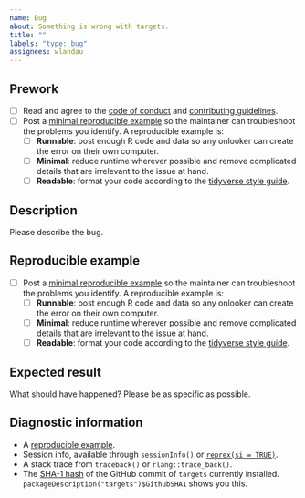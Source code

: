```yaml
---
name: Bug
about: Something is wrong with targets.
title: ""
labels: "type: bug"
assignees: wlandau
---
```


## Prework

* [ ] Read and agree to the [code of conduct](https://github.com/wlandau/targets/blob/master/CODE_OF_CONDUCT.md) and [contributing guidelines](https://github.com/wlandau/targets/blob/master/CONTRIBUTING.md).
* [ ] Post a [minimal reproducible example](https://www.tidyverse.org/help/) so the maintainer can troubleshoot the problems you identify. A reproducible example is:
    * [ ] **Runnable**: post enough R code and data so any onlooker can create the error on their own computer.
    * [ ] **Minimal**: reduce runtime wherever possible and remove complicated details that are irrelevant to the issue at hand.
    * [ ] **Readable**: format your code according to the [tidyverse style guide](https://style.tidyverse.org/).

## Description

Please describe the bug.

## Reproducible example

* [ ] Post a [minimal reproducible example](https://www.tidyverse.org/help/) so the maintainer can troubleshoot the problems you identify. A reproducible example is:
    * [ ] **Runnable**: post enough R code and data so any onlooker can create the error on their own computer.
    * [ ] **Minimal**: reduce runtime wherever possible and remove complicated details that are irrelevant to the issue at hand.
    * [ ] **Readable**: format your code according to the [tidyverse style guide](https://style.tidyverse.org/).

## Expected result

What should have happened? Please be as specific as possible.

## Diagnostic information

* A [reproducible example](https://github.com/tidyverse/reprex).
* Session info, available through `sessionInfo()` or [`reprex(si = TRUE)`](https://github.com/tidyverse/reprex).
* A stack trace from `traceback()` or `rlang::trace_back()`.
* The [SHA-1 hash](https://git-scm.com/book/en/v1/Getting-Started-Git-Basics#Git-Has-Integrity) of the GitHub commit of `targets` currently installed. `packageDescription("targets")$GithubSHA1` shows you this.

